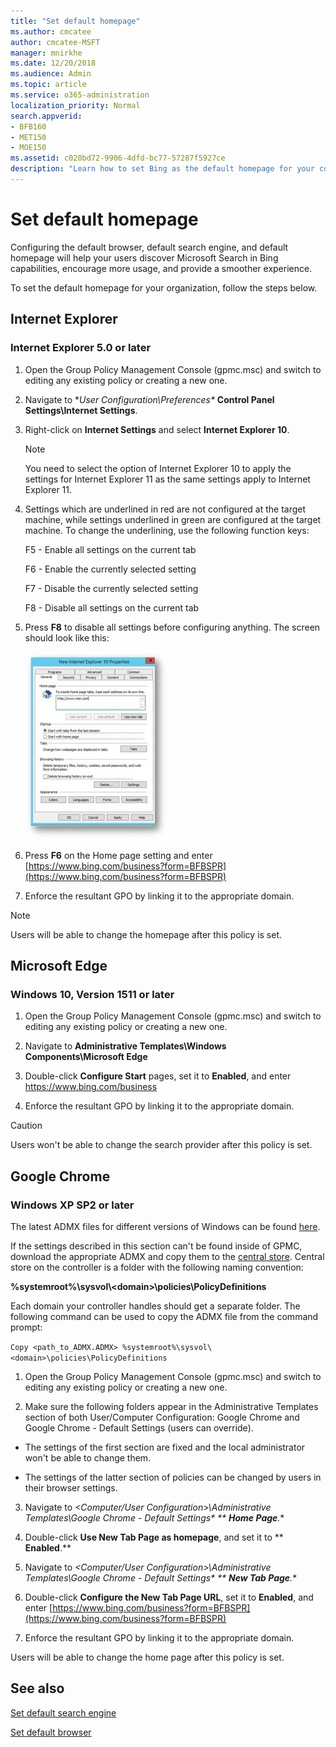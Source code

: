 ```yaml
---
title: "Set default homepage"
ms.author: cmcatee
author: cmcatee-MSFT
manager: mnirkhe
ms.date: 12/20/2018
ms.audience: Admin
ms.topic: article
ms.service: o365-administration
localization_priority: Normal
search.appverid:
- BFB160
- MET150
- MOE150
ms.assetid: c020bd72-9906-4dfd-bc77-57287f5927ce
description: "Learn how to set Bing as the default homepage for your company with Microsoft Search in Bing."
---
```


# Set default homepage

Configuring the default browser, default search engine, and default homepage will help your users discover Microsoft Search in Bing capabilities, encourage more usage, and provide a smoother experience.
  
To set the default homepage for your organization, follow the steps below.
  
## Internet Explorer

### Internet Explorer 5.0 or later

1. Open the Group Policy Management Console (gpmc.msc) and switch to editing any existing policy or creating a new one.
    
2. Navigate to **User Configuration\Preferences\** **Control Panel Settings\Internet Settings**.
    
3. Right-click on **Internet Settings** and select **Internet Explorer 10**.
    
    > [!NOTE]
    > You need to select the option of Internet Explorer 10 to apply the settings for Internet Explorer 11 as the same settings apply to Internet Explorer 11. 
  
4. Settings which are underlined in red are not configured at the target machine, while settings underlined in green are configured at the target machine. To change the underlining, use the following function keys:
    
    F5 - Enable all settings on the current tab
    
    F6 - Enable the currently selected setting
    
    F7 - Disable the currently selected setting
    
    F8 - Disable all settings on the current tab
    
5. Press **F8** to disable all settings before configuring anything. The screen should look like this: 
    
    ![F8 screen](../media/2fd55755-5007-4e33-a795-c42ce2fcef4a.jpg)
  
6. Press **F6** on the Home page setting and enter [https://www.bing.com/business?form=BFBSPR](https://www.bing.com/business?form=BFBSPR)
    
7. Enforce the resultant GPO by linking it to the appropriate domain.
    
> [!NOTE]
> Users will be able to change the homepage after this policy is set. 
  
## Microsoft Edge

### Windows 10, Version 1511 or later

1. Open the Group Policy Management Console (gpmc.msc) and switch to editing any existing policy or creating a new one.
    
2. Navigate to **Administrative Templates\Windows Components\Microsoft Edge**
    
1. Double-click **Configure Start** pages, set it to **Enabled**, and enter https://www.bing.com/business
    
3. Enforce the resultant GPO by linking it to the appropriate domain.
    
> [!CAUTION]
> Users won't be able to change the search provider after this policy is set. 
  
## Google Chrome

### Windows XP SP2 or later

The latest ADMX files for different versions of Windows can be found [here](https://support.microsoft.com/en-in/help/3087759/how-to-create-and-manage-the-central-store-for-group-policy-administra).
  
If the settings described in this section can't be found inside of GPMC, download the appropriate ADMX and copy them to the [central store](https://docs.microsoft.com/en-us/previous-versions/windows/it-pro/windows-vista/cc748955%28v%3dws.10%29). Central store on the controller is a folder with the following naming convention:
  
 **%systemroot%\sysvol\\<domain\>\policies\PolicyDefinitions**
  
Each domain your controller handles should get a separate folder. The following command can be used to copy the ADMX file from the command prompt:
  
 `Copy <path_to_ADMX.ADMX> %systemroot%\sysvol\<domain>\policies\PolicyDefinitions`
  
1. Open the Group Policy Management Console (gpmc.msc) and switch to editing any existing policy or creating a new one.
    
2. Make sure the following folders appear in the Administrative Templates section of both User/Computer Configuration: Google Chrome and Google Chrome - Default Settings (users can override).
    
  - The settings of the first section are fixed and the local administrator won't be able to change them.
    
  - The settings of the latter section of policies can be changed by users in their browser settings.
    
3. Navigate to **\<Computer/User Configuration\>\Administrative Templates\Google Chrome - Default Settings\** ** **Home Page**.**
    
1. Double-click **Use New Tab Page as homepage**, and set it to ** **Enabled**.**
    
4. Navigate to **\<Computer/User Configuration\>\Administrative Templates\Google Chrome - Default Settings\** ** **New Tab Page**.**
    
1. Double-click **Configure the New Tab Page URL**, set it to **Enabled**, and enter [https://www.bing.com/business?form=BFBSPR](https://www.bing.com/business?form=BFBSPR)
    
5. Enforce the resultant GPO by linking it to the appropriate domain.
    
Users will be able to change the home page after this policy is set.
  
## See also

[Set default search engine](set-default-search-engine.md)
  
[Set default browser](set-default-browser.md)
  

